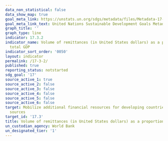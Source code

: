 ```yaml
---
data_non_statistical: false
data_show_map: true
goal_meta_link: https://unstats.un.org/sdgs/metadata/files/Metadata-17-03-02.pdf
goal_meta_link_text: United Nations Sustainable Development Goals Metadata (pdf 468kB)
graph_title: ''
graph_type: line
indicator: 17.3.2
indicator_name: Volume of remittances (in United States dollars) as a proportion of
  total GDP
indicator_sort_order: '0050'
layout: indicator
permalink: /17-3-2/
published: true
reporting_status: notstarted
sdg_goal: '17'
source_active_1: true
source_active_2: false
source_active_3: false
source_active_4: false
source_active_5: false
source_active_6: false
target: Mobilize additional financial resources for developing countries from multiple
  sources
target_id: '17.3'
title: Volume of remittances (in United States dollars) as a proportion of total GDP
un_custodian_agency: World Bank
un_designated_tier: '1'
---
```

